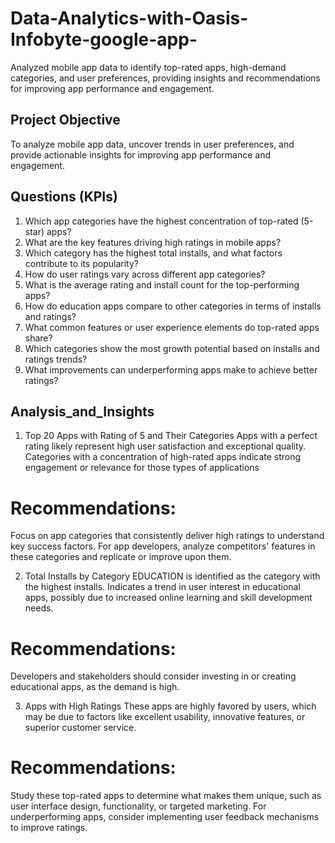 # Data-Analytics-with-Oasis-Infobyte-google-app-
Analyzed mobile app data to identify top-rated apps, high-demand categories, and user preferences, providing insights and recommendations for improving app performance and engagement.
## Project Objective
To analyze mobile app data, uncover trends in user preferences, and provide actionable insights for improving app performance and engagement.

## Questions (KPIs)

1. Which app categories have the highest concentration of top-rated (5-star) apps?  
2. What are the key features driving high ratings in mobile apps?  
3. Which category has the highest total installs, and what factors contribute to its popularity?  
4. How do user ratings vary across different app categories?  
5. What is the average rating and install count for the top-performing apps?  
6. How do education apps compare to other categories in terms of installs and ratings?  
7. What common features or user experience elements do top-rated apps share?  
8. Which categories show the most growth potential based on installs and ratings trends?  
9. What improvements can underperforming apps make to achieve better ratings?  

## Analysis_and_Insights
1. Top 20 Apps with Rating of 5 and Their Categories
 Apps with a perfect rating likely represent high user satisfaction and exceptional quality.
 Categories with a concentration of high-rated apps indicate strong engagement or relevance for those types of applications

# Recommendations:
 Focus on app categories that consistently deliver high ratings to understand key success factors.
 For app developers, analyze competitors' features in these categories and replicate or improve upon them.

2. Total Installs by Category
 EDUCATION is identified as the category with the highest installs.
 Indicates a trend in user interest in educational apps, possibly due to increased online learning and skill development needs.
 # Recommendations:
 Developers and stakeholders should consider investing in or creating educational apps, as the demand is high.

3. Apps with High Ratings
 These apps are highly favored by users, which may be due to factors like excellent usability, innovative features, or superior customer service.

 # Recommendations:
 Study these top-rated apps to determine what makes them unique, such as user interface design, functionality, or targeted marketing.
 For underperforming apps, consider implementing user feedback mechanisms to improve ratings.
